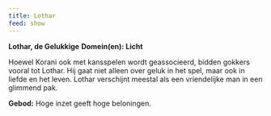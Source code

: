 ```yaml
---
title: Lothar
feed: show
---
```


**Lothar, de Gelukkige**
**Domein(en): Licht**

Hoewel Korani ook met kansspelen wordt geassocieerd, bidden gokkers vooral tot Lothar. Hij gaat niet alleen over geluk in het spel, maar ook in liefde en het leven. Lothar verschijnt meestal als een vriendelijke man in een glimmend pak.

**Gebod:** Hoge inzet geeft hoge beloningen.